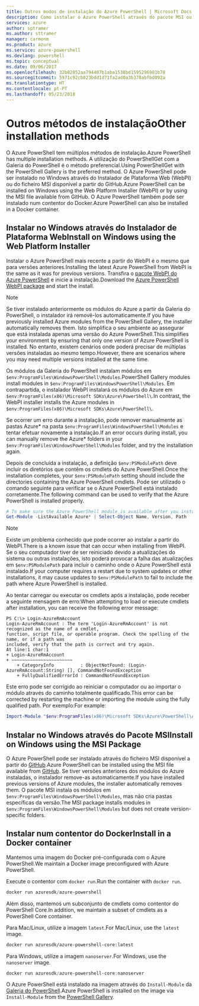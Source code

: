 ```yaml
---
title: Outros modos de instalação do Azure PowerShell | Microsoft Docs
description: Como instalar o Azure PowerShell através do pacote MSI ou do Instalador de Plataforma Web.
services: azure
author: sptramer
ms.author: sttramer
manager: carmonm
ms.product: azure
ms.service: azure-powershell
ms.devlang: powershell
ms.topic: conceptual
ms.date: 09/06/2017
ms.openlocfilehash: 32b82852aa794407b1aba1538bd1595296981b78
ms.sourcegitcommit: 5971c92cb023bdd1d71fa2ad0a3b378abfbd092a
ms.translationtype: HT
ms.contentlocale: pt-PT
ms.lasthandoff: 05/23/2018
---
```

# <a name="other-installation-methods"></a><span data-ttu-id="a6e52-103">Outros métodos de instalação</span><span class="sxs-lookup"><span data-stu-id="a6e52-103">Other installation methods</span></span>

<span data-ttu-id="a6e52-104">O Azure PowerShell tem múltiplos métodos de instalação.</span><span class="sxs-lookup"><span data-stu-id="a6e52-104">Azure PowerShell has multiple installation methods.</span></span> <span data-ttu-id="a6e52-105">A utilização do PowerShellGet com a Galeria do PowerShell é o método preferencial.</span><span class="sxs-lookup"><span data-stu-id="a6e52-105">Using PowerShellGet with the PowerShell Gallery is the preferred method.</span></span> <span data-ttu-id="a6e52-106">O Azure PowerShell pode ser instalado no Windows através do Instalador de Plataforma Web (WebPI) ou do ficheiro MSI disponível a partir do GitHub.</span><span class="sxs-lookup"><span data-stu-id="a6e52-106">Azure PowerShell can be installed on Windows using the Web Platform Installer (WebPI) or by using the MSI file available from GitHub.</span></span> <span data-ttu-id="a6e52-107">O Azure PowerShell também pode ser instalado num contentor do Docker.</span><span class="sxs-lookup"><span data-stu-id="a6e52-107">Azure PowerShell can also be installed in a Docker container.</span></span>

## <a name="install-on-windows-using-the-web-platform-installer"></a><span data-ttu-id="a6e52-108">Instalar no Windows através do Instalador de Plataforma Web</span><span class="sxs-lookup"><span data-stu-id="a6e52-108">Install on Windows using the Web Platform Installer</span></span>

<span data-ttu-id="a6e52-109">Instalar o Azure PowerShell mais recente a partir do WebPI é o mesmo que para versões anteriores.</span><span class="sxs-lookup"><span data-stu-id="a6e52-109">Installing the latest Azure PowerShell from WebPI is the same as it was for previous versions.</span></span>
<span data-ttu-id="a6e52-110">Transfira o [pacote WebPI do Azure PowerShell](http://aka.ms/webpi-azps) e inicie a instalação.</span><span class="sxs-lookup"><span data-stu-id="a6e52-110">Download the [Azure PowerShell WebPI package](http://aka.ms/webpi-azps) and start the install.</span></span>

> [!NOTE]
> <span data-ttu-id="a6e52-111">Se tiver instalado anteriormente os módulos do Azure a partir da Galeria do PowerShell, o instalador irá removê-los automaticamente.</span><span class="sxs-lookup"><span data-stu-id="a6e52-111">If you have previously installed Azure modules from the PowerShell Gallery, the installer automatically removes them.</span></span> <span data-ttu-id="a6e52-112">Isto simplifica o seu ambiente ao assegurar que está instalada apenas uma versão do Azure PowerShell.</span><span class="sxs-lookup"><span data-stu-id="a6e52-112">This simplifies your environment by ensuring that only one version of Azure PowerShell is installed.</span></span> <span data-ttu-id="a6e52-113">No entanto, existem cenários onde poderá precisar de múltiplas versões instaladas ao mesmo tempo.</span><span class="sxs-lookup"><span data-stu-id="a6e52-113">However, there are scenarios where you may need multiple versions installed at the same time.</span></span>
>
> <span data-ttu-id="a6e52-114">Os módulos da Galeria do PowerShell instalam módulos em `$env:ProgramFiles\WindowsPowerShell\Modules`.</span><span class="sxs-lookup"><span data-stu-id="a6e52-114">PowerShell Gallery modules install modules in `$env:ProgramFiles\WindowsPowerShell\Modules`.</span></span> <span data-ttu-id="a6e52-115">Em contrapartida, o instalador WebPI instalará os módulos do Azure em `$env:ProgramFiles(x86)\Microsoft SDKs\Azure\PowerShell\`.</span><span class="sxs-lookup"><span data-stu-id="a6e52-115">In contrast, the WebPI installer installs the Azure modules in `$env:ProgramFiles(x86)\Microsoft SDKs\Azure\PowerShell\`.</span></span>
>
> <span data-ttu-id="a6e52-116">Se ocorrer um erro durante a instalação, pode remover manualmente as pastas Azure\* na pasta `$env:ProgramFiles\WindowsPowerShell\Modules` e tentar efetuar novamente a instalação.</span><span class="sxs-lookup"><span data-stu-id="a6e52-116">If an error occurs during install, you can manually remove the Azure\* folders in your `$env:ProgramFiles\WindowsPowerShell\Modules` folder, and try the installation again.</span></span>

<span data-ttu-id="a6e52-117">Depois de concluída a instalação, a definição `$env:PSModulePath` deve incluir os diretórios que contêm os cmdlets do Azure PowerShell.</span><span class="sxs-lookup"><span data-stu-id="a6e52-117">Once the installation completes, your `$env:PSModulePath` setting should include the directories containing the Azure PowerShell cmdlets.</span></span> <span data-ttu-id="a6e52-118">Pode ser utilizado o comando seguinte para verificar se o Azure PowerShell está instalado corretamente.</span><span class="sxs-lookup"><span data-stu-id="a6e52-118">The following command can be used to verify that the Azure PowerShell is installed properly.</span></span>

```powershell
# To make sure the Azure PowerShell module is available after you install
Get-Module -ListAvailable Azure* | Select-Object Name, Version, Path
```

> [!NOTE]
> <span data-ttu-id="a6e52-119">Existe um problema conhecido que pode ocorrer ao instalar a partir do WebPI.</span><span class="sxs-lookup"><span data-stu-id="a6e52-119">There is a known issue that can occur when installing from WebPI.</span></span> <span data-ttu-id="a6e52-120">Se o seu computador tiver de ser reiniciado devido a atualizações do sistema ou outras instalações, isto poderá provocar a falha das atualizações em `$env:PSModulePath` para incluir o caminho onde o Azure PowerShell está instalado.</span><span class="sxs-lookup"><span data-stu-id="a6e52-120">If your computer requires a restart due to system updates or other installations, it may cause updates to `$env:PSModulePath` to fail to include the path where Azure PowerShell is installed.</span></span>

<span data-ttu-id="a6e52-121">Ao tentar carregar ou executar os cmdlets após a instalação, pode receber a seguinte mensagem de erro:</span><span class="sxs-lookup"><span data-stu-id="a6e52-121">When attempting to load or execute cmdlets after installation, you can receive the following error message:</span></span>

```
PS C:\> Login-AzureRmAccount
Login-AzureRmAccount : The term 'Login-AzureRmAccount' is not recognized as the name of a cmdlet,
function, script file, or operable program. Check the spelling of the name, or if a path was
included, verify that the path is correct and try again.
At line:1 char:1
+ Login-AzureRmAccount
+ ~~~~~~~~~~~~~~~~~~~~~~~
    + CategoryInfo          : ObjectNotFound: (Login-AzureRmAccount:String) [], CommandNotFoundException
    + FullyQualifiedErrorId : CommandNotFoundException
```

<span data-ttu-id="a6e52-122">Este erro pode ser corrigido ao reiniciar o computador ou ao importar o módulo através do caminho totalmente qualificado.</span><span class="sxs-lookup"><span data-stu-id="a6e52-122">This error can be corrected by restarting the machine or importing the module using the fully qualified path.</span></span> <span data-ttu-id="a6e52-123">Por exemplo:</span><span class="sxs-lookup"><span data-stu-id="a6e52-123">For example:</span></span>

```powershell
Import-Module "$env:ProgramFiles(x86)\Microsoft SDKs\Azure\PowerShell\AzureRM.psd1"
```

## <a name="install-on-windows-using-the-msi-package"></a><span data-ttu-id="a6e52-124">Instalar no Windows através do Pacote MSI</span><span class="sxs-lookup"><span data-stu-id="a6e52-124">Install on Windows using the MSI Package</span></span>

<span data-ttu-id="a6e52-125">O Azure PowerShell pode ser instalado através do ficheiro MSI disponível a partir do [GitHub](https://github.com/Azure/azure-powershell/releases/latest).</span><span class="sxs-lookup"><span data-stu-id="a6e52-125">Azure PowerShell can be installed using the MSI file available from [GitHub](https://github.com/Azure/azure-powershell/releases/latest).</span></span> <span data-ttu-id="a6e52-126">Se tiver versões anteriores dos módulos do Azure instaladas, o instalador remove-as automaticamente.</span><span class="sxs-lookup"><span data-stu-id="a6e52-126">If you have installed previous versions of Azure modules, the installer automatically removes them.</span></span> <span data-ttu-id="a6e52-127">O pacote MSI instala os módulos em `$env:ProgramFiles\WindowsPowerShell\Modules`, mas não cria pastas específicas da versão.</span><span class="sxs-lookup"><span data-stu-id="a6e52-127">The MSI package installs modules in `$env:ProgramFiles\WindowsPowerShell\Modules` but does not create version-specific folders.</span></span>

## <a name="install-in-a-docker-container"></a><span data-ttu-id="a6e52-128">Instalar num contentor do Docker</span><span class="sxs-lookup"><span data-stu-id="a6e52-128">Install in a Docker container</span></span>

<span data-ttu-id="a6e52-129">Mantemos uma imagem do Docker pré-configurada com o Azure PowerShell.</span><span class="sxs-lookup"><span data-stu-id="a6e52-129">We maintain a Docker image preconfigured with Azure PowerShell.</span></span>

<span data-ttu-id="a6e52-130">Execute o contentor com `docker run`.</span><span class="sxs-lookup"><span data-stu-id="a6e52-130">Run the container with `docker run`.</span></span>

```powershell
docker run azuresdk/azure-powershell
```

<span data-ttu-id="a6e52-131">Além disso, mantemos um subconjunto de cmdlets como contentor do PowerShell Core.</span><span class="sxs-lookup"><span data-stu-id="a6e52-131">In addition, we maintain a subset of cmdlets as a PowerShell Core container.</span></span>

<span data-ttu-id="a6e52-132">Para Mac/Linux, utilize a imagem `latest`.</span><span class="sxs-lookup"><span data-stu-id="a6e52-132">For Mac/Linux, use the `latest` image.</span></span>

```bash
docker run azuresdk/azure-powershell-core:latest
```

<span data-ttu-id="a6e52-133">Para Windows, utilize a imagem `nanoserver`.</span><span class="sxs-lookup"><span data-stu-id="a6e52-133">For Windows, use the `nanoserver` image.</span></span>

```powershell
docker run azuresdk/azure-powershell-core:nanoserver
```

<span data-ttu-id="a6e52-134">O Azure PowerShell está instalado na imagem através do `Install-Module` da [Galeria do PowerShell](https://www.powershellgallery.com/).</span><span class="sxs-lookup"><span data-stu-id="a6e52-134">Azure PowerShell is installed on the image via `Install-Module` from the [PowerShell Gallery](https://www.powershellgallery.com/).</span></span>